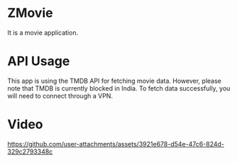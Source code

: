 # ZMovie
It is a movie application.

# API Usage
This app is using the TMDB API for fetching movie data. However, please note that TMDB is 
currently blocked in India. To fetch data successfully, you will need to connect through a VPN.

# Video
https://github.com/user-attachments/assets/3921e678-d54e-47c6-824d-329c2793348c

